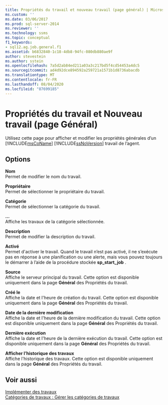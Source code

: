 ```yaml
---
title: Propriétés du travail et nouveau travail (page général) | Microsoft Docs
ms.custom: ''
ms.date: 03/06/2017
ms.prod: sql-server-2014
ms.reviewer: ''
ms.technology: ssms
ms.topic: conceptual
f1_keywords:
- sql12.ag.job.general.f1
ms.assetid: b6832840-1c18-4db8-94fc-080db880ae9f
author: stevestein
ms.author: sstein
ms.openlocfilehash: 7a5d2ab84ed211a03a3c217bd5f4cd54453a4dc5
ms.sourcegitcommit: ad4d92dce894592a259721a1571b1d8736abacdb
ms.translationtype: MT
ms.contentlocale: fr-FR
ms.lasthandoff: 08/04/2020
ms.locfileid: "87699185"
---
```

# <a name="job-properties-and-new-job-general-page"></a>Propriétés du travail et Nouveau travail (page Général)
  Utilisez cette page pour afficher et modifier les propriétés générales d’un [!INCLUDE[msCoName](../../includes/msconame-md.md)] [!INCLUDE[ssNoVersion](../../includes/ssnoversion-md.md)] travail de l’agent.  
  
## <a name="options"></a>Options  
 **Nom**  
 Permet de modifier le nom du travail.  
  
 **Propriétaire**  
 Permet de sélectionner le propriétaire du travail.  
  
 **Catégorie**  
 Permet de sélectionner la catégorie du travail.  
  
 **...**  
 Affiche les travaux de la catégorie sélectionnée.  
  
 **Description**  
 Permet de modifier la description du travail.  
  
 **Activé**  
 Permet d'activer le travail. Quand le travail n’est pas activé, il ne s’exécute pas en réponse à une planification ou une alerte, mais vous pouvez toujours le démarrer à l’aide de la procédure stockée **sp_start_job** .  
  
 **Source**  
 Affiche le serveur principal du travail. Cette option est disponible uniquement dans la page **Général** des Propriétés du travail.  
  
 **Créé le**  
 Affiche la date et l'heure de création du travail. Cette option est disponible uniquement dans la page **Général** des Propriétés du travail.  
  
 **Date de la dernière modification**  
 Affiche la date et l'heure de la dernière modification du travail. Cette option est disponible uniquement dans la page **Général** des Propriétés du travail.  
  
 **Dernière exécution**  
 Affiche la date et l'heure de la dernière exécution du travail. Cette option est disponible uniquement dans la page **Général** des Propriétés du travail.  
  
 **Afficher l’historique des travaux**  
 Affiche l'historique des travaux. Cette option est disponible uniquement dans la page **Général** des Propriétés du travail.  
  
## <a name="see-also"></a>Voir aussi  
 [Implémenter des travaux](implement-jobs.md)   
 [Catégories de travaux : Gérer les catégories de travaux](job-categories-manage-job-categories.md)  
  
  
